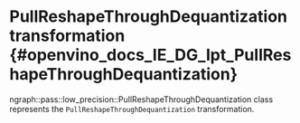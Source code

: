 # PullReshapeThroughDequantization transformation {#openvino_docs_IE_DG_lpt_PullReshapeThroughDequantization}

ngraph::pass::low_precision::PullReshapeThroughDequantization class represents the `PullReshapeThroughDequantization` transformation.